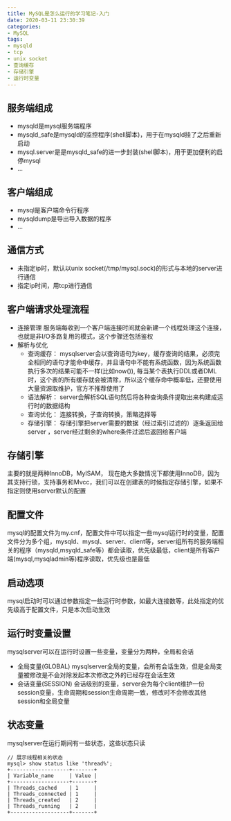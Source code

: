 ```yaml
---
title: MySQL是怎么运行的学习笔记-入门
date: 2020-03-11 23:30:39
categories:
- MySQL
tags:
- mysqld
- tcp
- unix socket
- 查询缓存
- 存储引擎
- 运行时变量
---
```


## 服务端组成
- mysqld是mysql服务端程序
- mysqld_safe是mysqld的监控程序(shell脚本)，用于在mysqld挂了之后重新启动
- mysql.server是是mysqld_safe的进一步封装(shell脚本)，用于更加便利的启停mysql
- ...

## 客户端组成
- mysql是客户端命令行程序
- mysqldump是导出导入数据的程序
- ...

## 通信方式
- 未指定ip时，默认以unix socket(/tmp/mysql.sock)的形式与本地的server进行通信
- 指定ip时间，用tcp进行通信

## 客户端请求处理流程
- 连接管理
服务端每收到一个客户端连接时间就会新建一个线程处理这个连接，也就是非I/O多路复用的模式，这个步骤还包括鉴权
- 解析与优化
  - 查询缓存：
    mysqlserver会以查询语句为key，缓存查询的结果，必须完全相同的语句才能命中缓存，并且语句中不能有系统函数，因为系统函数执行多次的结果可能不一样(比如now()), 每当某个表执行DDL或者DML时，这个表的所有缓存就会被清除，所以这个缓存命中概率低，还要使用大量资源取维护，官方不推荐使用了
  - 语法解析：
    server会解析SQL语句然后将各种查询条件提取出来构建成运行时的数据结构
  - 查询优化：
    连接转换，子查询转换，策略选择等
  - 存储引擎：
    存储引擎把server需要的数据（经过索引过滤的）逐条返回给server ，server经过剩余的where条件过滤后返回给客户端

## 存储引擎
主要的就是两种InnoDB，MyISAM， 现在绝大多数情况下都使用InnoDB，因为其支持行锁，支持事务和Mvcc，我们可以在创建表的时候指定存储引擎，如果不指定则使用server默认的配置

## 配置文件
mysql的配置文件为my.cnf，配置文件中可以指定一些mysql运行时的变量，配置文件分为多个组，mysqld、mysql、server、client等，server组所有的服务端相关的程序（mysqld,msyqld_safe等）都会读取，优先级最低，client是所有客户端(mysql,mysqladmin等)程序读取，优先级也是最低

## 启动选项
mysql启动时可以通过参数指定一些运行时参数，如最大连接数等，此处指定的优先级高于配置文件，只是本次启动生效

## 运行时变量设置
mysqlserver可以在运行时设置一些变量，变量分为两种，全局和会话
- 全局变量(GLOBAL)
    mysqlserver全局的变量，会所有会话生效，但是全局变量被修改是不会对除发起本次修改之外的已经存在会话生效
- 会话变量(SESSION)
    会话级别的变量，server会为每个client维护一份session变量，生命周期和session生命周期一致，修改时不会修改其他session和全局变量

## 状态变量
mysqlserver在运行期间有一些状态，这些状态只读
```text
// 展示线程相关的状态
mysql> show status like 'thread%';
+-------------------+-------+
| Variable_name     | Value |
+-------------------+-------+
| Threads_cached    | 1     |
| Threads_connected | 1     |
| Threads_created   | 2     |
| Threads_running   | 2     |
+-------------------+-------+
```
    